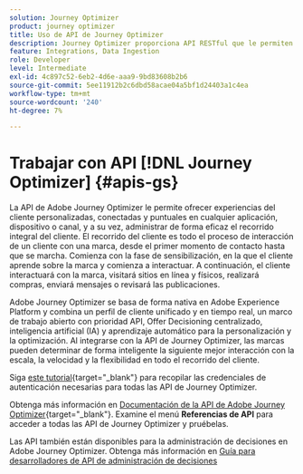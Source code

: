 ```yaml
---
solution: Journey Optimizer
product: journey optimizer
title: Uso de API de Journey Optimizer
description: Journey Optimizer proporciona API RESTful que le permiten realizar mediante programación operaciones clave en sus aplicaciones. Obtenga información sobre cómo acceder a ellas y utilizarlas.
feature: Integrations, Data Ingestion
role: Developer
level: Intermediate
exl-id: 4c897c52-6eb2-4d6e-aaa9-9bd83608b2b6
source-git-commit: 5ee11912b2c6dbd58acae04a5bf1d24403a1c4ea
workflow-type: tm+mt
source-wordcount: '240'
ht-degree: 7%

---
```


# Trabajar con API [!DNL Journey Optimizer] {#apis-gs}

La API de Adobe Journey Optimizer le permite ofrecer experiencias del cliente personalizadas, conectadas y puntuales en cualquier aplicación, dispositivo o canal, y a su vez, administrar de forma eficaz el recorrido integral del cliente. El recorrido del cliente es todo el proceso de interacción de un cliente con una marca, desde el primer momento de contacto hasta que se marcha. Comienza con la fase de sensibilización, en la que el cliente aprende sobre la marca y comienza a interactuar. A continuación, el cliente interactuará con la marca, visitará sitios en línea y físicos, realizará compras, enviará mensajes o revisará las publicaciones.

Adobe Journey Optimizer se basa de forma nativa en Adobe Experience Platform y combina un perfil de cliente unificado y en tiempo real, un marco de trabajo abierto con prioridad API, Offer Decisioning centralizado, inteligencia artificial (IA) y aprendizaje automático para la personalización y la optimización. Al integrarse con la API de Journey Optimizer, las marcas pueden determinar de forma inteligente la siguiente mejor interacción con la escala, la velocidad y la flexibilidad en todo el recorrido del cliente.

Siga [este tutorial](https://developer.adobe.com/journey-optimizer-apis/references/authentication/){target="_blank"} para recopilar las credenciales de autenticación necesarias para todas las API de Journey Optimizer.

Obtenga más información en [Documentación de la API de Adobe Journey Optimizer](https://developer.adobe.com/journey-optimizer-apis/){target="_blank"}. Examine el menú **Referencias de API** para acceder a todas las API de Journey Optimizer y pruébelas.

Las API también están disponibles para la administración de decisiones en Adobe Journey Optimizer. Obtenga más información en [Guía para desarrolladores de API de administración de decisiones](../offers/api-reference/getting-started.md)
